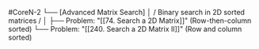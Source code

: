 #CoreN-2
└── [Advanced Matrix Search]
    │   / Binary search in 2D sorted matrices /
    │
    ├── Problem: "[[74. Search a 2D Matrix]]" (Row-then-column sorted)
    └── Problem: "[[240. Search a 2D Matrix II]]" (Row and column sorted)